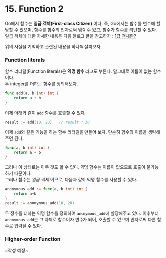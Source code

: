 # 15. Function 2

Go에서 함수는 __일급 객체(First-class Citizen)__ 이다. 즉, Go에서는 함수를 변수에 할당할 수 있으며, 함수를 함수의 인자로써 넘길 수 있고, 함수가 함수를 리턴할 수 있다. 일급 객체에 대한 자세한 내용은 다음 블로그 글을 참고하자 : [1급 객체란?](https://medium.com/@lazysoul/functional-programming-%EC%97%90%EC%84%9C-1%EA%B8%89-%EA%B0%9D%EC%B2%B4%EB%9E%80-ba1aeb048059)

위의 사실을 기억하고 관련된 내용을 하나씩 살펴보자.

### Function literals

함수 리터럴(Function literals)은 __익명 함수__ 라고도 부른다. 말그대로 이름이 없는 함수이다.\
두 integer를 더하는 함수를 정의해보자.

```go
func add(a, b int) int {
    return a + b
}
```

이제 아래와 같이 `add` 함수를 호출할 수 있다.

```go
result := add(10, 20)   // result : 30
```

이제 `add`와 같은 기능을 하는 함수 리터럴을 만들어 보자. 단순히 함수의 이름을 생략해주면 된다.

```go
func(a, b int) int {
    return a + b
}
```

그러나 이 상태로는 아무 것도 할 수 없다. 익명 함수는 이름이 없으므로 호출이 불가능하기 때문이다.\
그러나 함수는 _일급 객체_ 이므로, 다음과 같이 익명 함수를 사용할 수 있다.

```go
anonymous_add := func(a, b int) int {
    return a+b
}
result := anonymous_add(10, 20)
```

두 정수를 더하는 익명 함수를 정의하여 `anonymous_add`에 할당해주고 있다. 이후부터 `anonymous_add`는 그 자체로 함수이자 변수가 되어, 호출할 수 있으며 인자로써 다른 함수로 입력될 수 있다.

### Higher-order Function

~작성 예정~
